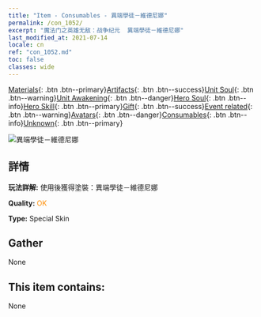 ```yaml
---
title: "Item - Consumables - 異端學徒－維德尼娜"
permalink: /con_1052/
excerpt: "魔法门之英雄无敌：战争纪元  異端學徒－維德尼娜"
last_modified_at: 2021-07-14
locale: cn
ref: "con_1052.md"
toc: false
classes: wide
---
```

 [Materials](/ItemsCN/){: .btn .btn--primary}[Artifacts](/ItemsCN/Artifacts/){: .btn .btn--success}[Unit Soul](/ItemsCN/UnitSoul/){: .btn .btn--warning}[Unit Awakening](/ItemsCN/UnitAwakening/){: .btn .btn--danger}[Hero Soul](/ItemsCN/HeroSoul/){: .btn .btn--info}[Hero Skill](/ItemsCN/HeroSkill/){: .btn .btn--primary}[Gift](/ItemsCN/Gift/){: .btn .btn--success}[Event related](/ItemsCN/Events/){: .btn .btn--warning}[Avatars](/ItemsCN/Avatars/){: .btn .btn--danger}[Consumables](/ItemsCN/Consumables/){: .btn .btn--info}[Unknown](/ItemsCN/Unknown/){: .btn .btn--primary}

 ![異端學徒－維德尼娜](/images/h/h_Vidomina3.jpg)

## 詳情
 **玩法詳解:** 使用後獲得塗裝：異端學徒－維德尼娜

 **Quality:** <span style="color: #FF8C00">OK</span>

 **Type:** Special Skin

## Gather

  None

## This item contains:

  None

